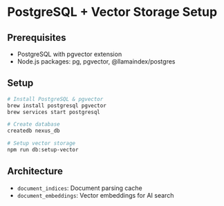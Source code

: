 # PostgreSQL + Vector Storage Setup

## Prerequisites
- PostgreSQL with pgvector extension
- Node.js packages: pg, pgvector, @llamaindex/postgres

## Setup
```bash
# Install PostgreSQL & pgvector
brew install postgresql pgvector
brew services start postgresql

# Create database  
createdb nexus_db

# Setup vector storage
npm run db:setup-vector
```

## Architecture
- `document_indices`: Document parsing cache
- `document_embeddings`: Vector embeddings for AI search